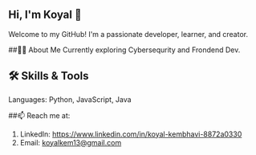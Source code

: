 ## Hi, I'm Koyal 👋
Welcome to my GitHub! I'm a passionate developer, learner, and creator.

##👨‍💻 About Me
Currently exploring Cybersequrity and Frondend Dev.

## 🛠️ Skills & Tools
Languages: Python, JavaScript, Java

##📫 Reach me at:
1) LinkedIn: https://www.linkedin.com/in/koyal-kembhavi-8872a0330
2) Email: koyalkem13@gmail.com
